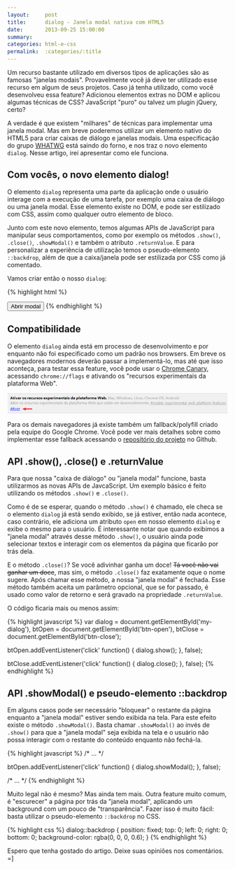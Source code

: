 ```yaml
---
layout:     post
title:      dialog - Janela modal nativa com HTML5
date:       2013-09-25 15:00:00
summary:
categories: html-e-css
permalink:  :categories/:title
---
```


Um recurso bastante utilizado em diversos tipos de aplicações são as famosas "janelas modais". Provavelmente você já deve ter utilizado esse recurso em algum de seus projetos. Caso já tenha utilizado, como você desenvolveu essa feature? Adicionou elementos extras no DOM e aplicou algumas técnicas de CSS? JavaScript "puro" ou talvez um plugin jQuery, certo?

A verdade é que existem "milhares" de técnicas para implementar uma janela modal. Mas em breve poderemos utilizar um elemento nativo do HTML5 para criar caixas de diálogo e janelas modais. Uma especificação do grupo <a href="http://www.whatwg.org/" target="_blank">WHATWG</a> está saindo do forno, e nos traz o novo elemento `dialog`. Nesse artigo, irei apresentar como ele funciona.

## Com vocês, o novo elemento dialog!

O elemento `dialog` representa uma parte da aplicação onde o usuário interage com a execução de uma tarefa, por exemplo uma caixa de diálogo ou uma janela modal. Esse elemento existe no DOM, e pode ser estilizado com CSS, assim como qualquer outro elemento de bloco.

Junto com este novo elemento, temos algumas APIs de JavaScript para manipular seus comportamentos, como por exemplo os métodos `.show()`, `.close()`, `.showModal()` e também o atributo `.returnValue`. E para personalizar a experiência de utilização temos o pseudo-elemento `::backdrop`, além de que a caixa/janela pode ser estilizada por CSS como já comentado.

Vamos criar então o nosso `dialog`:

{% highlight html %}
<dialog>
    <h3>Caixa de dialogo simples</h3>
    <p>Lorem ipsum dolor sit amet consectetur.</p>
    <button>Fechar</button>
</dialog>
<button>Abrir modal</button>
{% endhighlight %}

## Compatibilidade

O elemento `dialog` ainda está em processo de desenvolvimento e por enquanto não foi especificado como um padrão nos browsers. Em breve os navegadores modernos deverão passar a implementá-lo, mas até que isso aconteça, para testar essa feature, você pode usar o <a href="https://www.google.com/intl/pt-BR/chrome/browser/canary.html" target="_blank">Chrome Canary</a>, acessando `chrome://flags` e ativando os "recursos experimentais da plataforma Web".

![](/images/ativar-flag-experimental-web-platform.jpg)

Para os demais navegadores já existe também um fallback/polyfill criado pela equipe do Google Chrome. Você pode ver mais detalhes sobre como implementar esse fallback acessando o <a href="https://github.com/GoogleChrome/dialog-polyfill">repositório do projeto</a> no Github.

## API .show(), .close() e .returnValue

Para que nossa "caixa de diálogo" ou "janela modal" funcione, basta utilizarmos as novas APIs de JavcaScript. Um exemplo básico é feito utilizando os métodos `.show()` e `.close()`.

Como é de se esperar, quando o método `.show()` é chamado, ele checa se o elemento `dialog` já está sendo exibido, se já estiver, então nada acontece, caso contrário, ele adiciona um atributo `open` em nosso elemento `dialog` e exibe o mesmo para o usuário. É interessante notar que quando exibimos a "janela modal" através desse método `.show()`, o usuário ainda pode selecionar textos e interagir com os elementos da página que ficarão por trás dela.

E o método `.close()`? Se você adivinhar ganha um doce! <del>Tá você não vai ganhar um doce</del>, mas sim, o método `.close()` faz exatamente oque o nome sugere. Após chamar esse método, a nossa "janela modal" é fechada. Esse método também aceita um parâmetro opcional, que se for passado, é usado como valor de retorno e será gravado na propriedade `.returnValue`.

O código ficaria mais ou menos assim:

{% highlight javascript %}
var dialog = document.getElementById('my-dialog'),
    btOpen = document.getElementById('btn-open'),
    btClose = document.getElementById('btn-close');

btOpen.addEventListener('click' function() {
    dialog.show();
}, false);

btClose.addEventListener('click' function() {
    dialog.close();
}, false);
{% endhighlight %}

## API .showModal() e pseudo-elemento ::backdrop

Em alguns casos pode ser necessário "bloquear" o restante da página enquanto a "janela modal" estiver sendo exibida na tela. Para este efeito existe o método `.showModal()`. Basta chamar `.showModal()` ao invés de `.show()` para que a "janela modal" seja exibida na tela e o usuário não possa interagir com o restante do conteúdo enquanto não fechá-la.

{% highlight javascript %}
/* ... */

btOpen.addEventListener('click' function() {
    dialog.showModal();
}, false);

/* ... */
{% endhighlight %}

Muito legal não é mesmo? Mas ainda tem mais. Outra feature muito comum, é "escurecer" a página por trás da "janela modal", aplicando um background com um pouco de "transparência". Fazer isso é muito fácil: basta utilizar o pseudo-elemento `::backdrop` no CSS.

{% highlight css %}
dialog::backdrop {
  position: fixed;
  top: 0;
  left: 0;
  right: 0;
  bottom: 0;
  background-color: rgba(0, 0, 0, 0.6);
}
{% endhighlight %}

Espero que tenha gostado do artigo. Deixe suas opiniões nos comentários. =]
